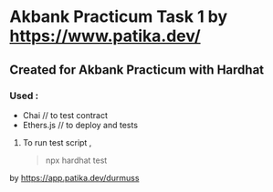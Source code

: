 # Akbank Practicum Task 1 by https://www.patika.dev/

## Created for Akbank Practicum with Hardhat

### Used : 
- Chai // to test contract
- Ethers.js // to deploy and tests

1. To run test script , 
    > npx hardhat test
    

by https://app.patika.dev/durmuss

